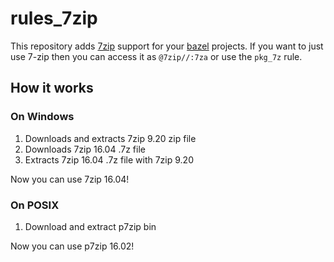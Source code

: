 # rules_7zip

This repository adds [7zip](https://www.7-zip.org/) support for your [bazel](https://bazel.build/) projects. If you want to just use 7-zip then you can access it as `@7zip//:7za` or use the `pkg_7z` rule.

## How it works

### On Windows

1) Downloads and extracts 7zip 9.20 zip file
2) Downloads 7zip 16.04 .7z file
3) Extracts 7zip 16.04 .7z file with 7zip 9.20

Now you can use 7zip 16.04!

### On POSIX

1) Download and extract p7zip bin

Now you can use p7zip 16.02!
